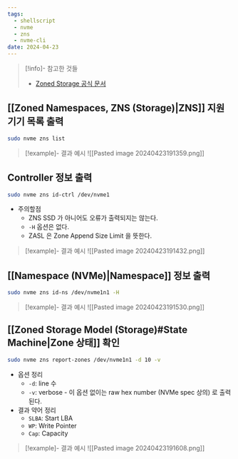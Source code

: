 ```yaml
---
tags:
  - shellscript
  - nvme
  - zns
  - nvme-cli
date: 2024-04-23
---
```

> [!info]- 참고한 것들
> - [Zoned Storage 공식 문서](https://zonedstorage.io/docs/tools/zns)

## [[Zoned Namespaces, ZNS (Storage)|ZNS]] 지원 기기 목록 출력

```bash
sudo nvme zns list
```

> [!example]- 결과 예시
> ![[Pasted image 20240423191359.png]]
## Controller 정보 출력

```bash
sudo nvme zns id-ctrl /dev/nvme1
```

- 주의할점
	- ZNS SSD 가 아니어도 오류가 출력되지는 않는다.
	- `-H` 옵션은 없다.
	- ZASL 은 Zone Append Size Limit 을 뜻한다.

> [!example]- 결과 예시
> ![[Pasted image 20240423191432.png]]

## [[Namespace (NVMe)|Namespace]] 정보 출력

```bash
sudo nvme zns id-ns /dev/nvme1n1 -H
```

> [!example]- 결과 예시
> ![[Pasted image 20240423191530.png]]
## [[Zoned Storage Model (Storage)#State Machine|Zone 상태]] 확인

```bash
sudo nvme zns report-zones /dev/nvme1n1 -d 10 -v
```

- 옵션 정리
	- `-d`: line 수
	- `-v`: verbose - 이 옵션 없이는 raw hex number (NVMe spec 상의) 로 출력된다.
- 결과 약어 정리
	- `SLBA`: Start LBA
	- `WP`: Write Pointer
	- `Cap`: Capacity

> [!example]- 결과 예시
> ![[Pasted image 20240423191608.png]]